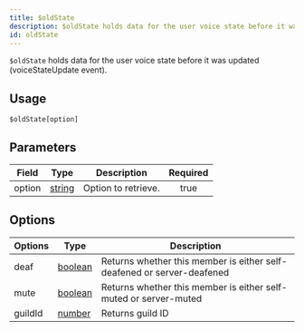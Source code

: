 ```yaml
---
title: $oldState
description: $oldState holds data for the user voice state before it was updated (voiceStateUpdate event).
id: oldState
---
```


`$oldState` holds data for the user voice state before it was updated (voiceStateUpdate event).

## Usage

```aoi
$oldState[option]
```

## Parameters

| Field  | Type                                                                                              | Description         | Required |
| ------ | ------------------------------------------------------------------------------------------------- | ------------------- | :------: |
| option | [string](https://developer.mozilla.org/en-US/docs/Web/JavaScript/Reference/Global_Objects/String) | Option to retrieve. |   true   |

## Options

| Options | Type                                                                                                | Description                                                            |
| ------- | --------------------------------------------------------------------------------------------------- | ---------------------------------------------------------------------- |
| deaf    | [boolean](https://developer.mozilla.org/en-US/docs/Web/JavaScript/Reference/Global_Objects/Boolean) | Returns whether this member is either self-deafened or server-deafened |
| mute    | [boolean](https://developer.mozilla.org/en-US/docs/Web/JavaScript/Reference/Global_Objects/Boolean) | Returns whether this member is either self-muted or server-muted       |
| guildId | [number](https://developer.mozilla.org/en-US/docs/Web/JavaScript/Reference/Global_Objects/Number)   | Returns guild ID                                                       |

